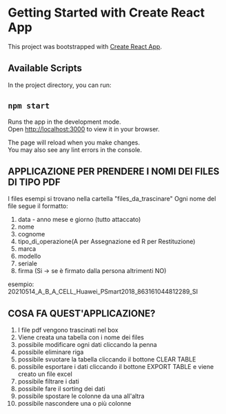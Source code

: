 # Getting Started with Create React App

This project was bootstrapped with [Create React App](https://github.com/facebook/create-react-app).

## Available Scripts

In the project directory, you can run:

## `npm start`

Runs the app in the development mode.\
Open [http://localhost:3000](http://localhost:3000) to view it in your browser.

The page will reload when you make changes.\
You may also see any lint errors in the console.

## APPLICAZIONE PER PRENDERE I NOMI DEI FILES DI TIPO PDF

I files esempi si trovano nella cartella "files_da_trascinare"
Ogni nome del file segue il formatto:

1. data - anno mese e giorno (tutto attaccato)
2. nome
3. cognome
4. tipo_di_operazione(A per Assegnazione ed R per Restituzione)
5. marca
6. modello
7. seriale
8. firma (Si -> se è firmato dalla persona altrimenti NO)

esempio: 20210514_A_B_A_CELL_Huawei_PSmart2018_863161044812289_SI

## COSA FA QUEST'APPLICAZIONE?

1. I file pdf vengono trascinati nel box
2. Viene creata una tabella con i nome dei files
3. possibile modificare ogni dati cliccando la penna
4. possibile eliminare riga
5. possibile svuotare la tabella cliccando il bottone CLEAR TABLE
6. possibile esportare i dati cliccando il bottone EXPORT TABLE e viene creato un file excel
7. possibile filtrare i dati
8. possibile fare il sorting dei dati
9. possibile spostare le colonne da una all'altra
10. possibile nascondere una o più colonne
